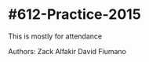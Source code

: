 #612-Practice-2015
=================

This is mostly for attendance

Authors:
Zack Alfakir
David Fiumano